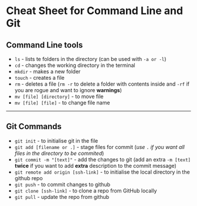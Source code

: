 # Cheat Sheet for Command Line and Git 

## Command Line tools

- `ls` - lists te folders in the directory (can be used with `-a or -l`)
- `cd` - changes the working directory in the terminal
- `mkdir` - makes a new folder
- `touch` - creates a file
- `rm` - deletes a file (`rm -r` to delete a folder with contents inside and `-rf` if you are rogue and want to ignore **warnings**)
- `mv [file] [directory]` - to move file 
- `mv [file] [file]` - to change file name
---

## Git Commands
- `git init` - to initialise git in the file
- `git add [filename or .]` - stage files for commit (*use* `.` *if you want all files in the directory to be commited*)
- `git commit -m "[text]"` - add the changes to git (add an extra `-m [text] `**twice** if you want to add **extra** description to the commit message)
- `git remote add origin [ssh-link]` - to initialise the local directory in the github repo
- `git push` - to commit changes to github
- `git clone [ssh-link]` - to clone a repo from GitHub locally
- `git pull` - update the repo from github
